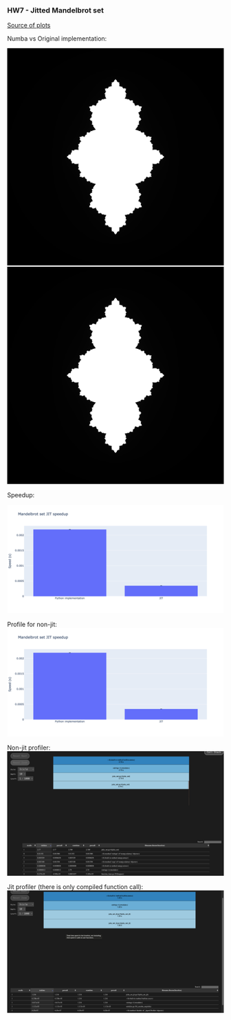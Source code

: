 ### HW7 - Jitted Mandelbrot set
[Source of plots](out)

Numba vs Original implementation:

<img src="out/numba.png">
<img src="out/original.png">

Speedup:

<img src="out/JIT_speedup.png">

Profile for non-jit:
<img src="out/JIT_speedup.png">

Non-jit profiler:
<img src="out/julia_set_profiler.png">

Jit profiler (there is only compiled function call):
<img src="out/julia_set_jit_profiler.png">


